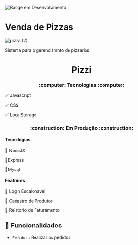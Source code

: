 ![Badge em Desenvolvimento](http://img.shields.io/static/v1?label=STATUS&message=EM%20DESENVOLVIMENTO&color=GREEN&style=for-the-badge)


# Venda de Pizzas 
![pizza (2)](https://user-images.githubusercontent.com/50186745/165603035-79cddd0a-cf9a-4a5d-b37e-4970ec4f49e9.png)

Sistema para o gerenciamnto de pizzarias 


<h1 align="center"> Pizzi </h1>



<h3 align="center">
    :computer: Tecnologias :computer:
</h3>
    
:white_check_mark: Javascript
    
:white_check_mark: CSS
    
:white_check_mark: LocalStorage
    
<h3 align="center"> 
    :construction:  Em Produção  :construction:
 </h3>
 
 
 <h4> Tecnologias </h4>
 
 :black_square_button: NodeJS
 
 :black_square_button:Express
 
 :black_square_button:Mysql
 
 <h4>Featrures</h4>
 
 
 :black_square_button: Login Escalonavel
 
 :black_square_button: Cadastro de Produtos
 
 :black_square_button: Relatorio de Faturamento
    
 



## :hammer: Funcionalidades 

- `Pedidos` : Realizar os pedidos




